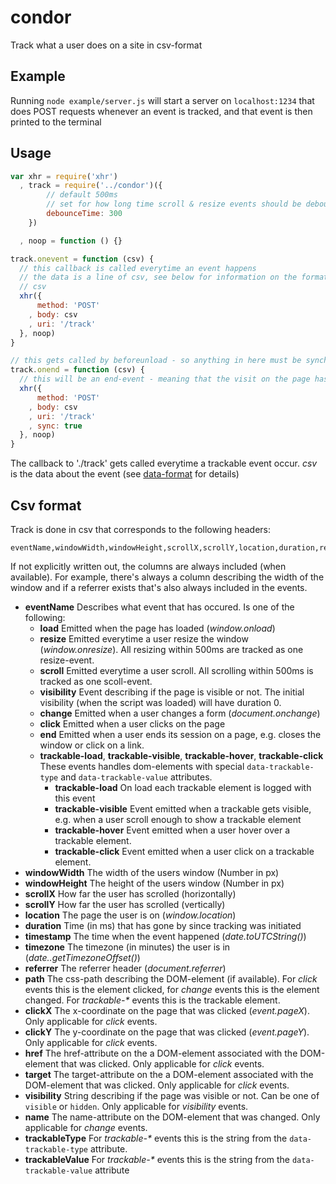 # condor

Track what a user does on a site in csv-format

## Example

Running `node example/server.js` will start a server on `localhost:1234` that does POST requests whenever an event is tracked, and that event is then printed to the terminal

## Usage

```js
var xhr = require('xhr')
  , track = require('../condor')({
        // default 500ms
        // set for how long time scroll & resize events should be debounced
        debounceTime: 300
    })

  , noop = function () {}

track.onevent = function (csv) {
  // this callback is called everytime an event happens
  // the data is a line of csv, see below for information on the format of the
  // csv
  xhr({
      method: 'POST'
    , body: csv
    , uri: '/track'
  }, noop)
}

// this gets called by beforeunload - so anything in here must be synchronous
track.onend = function (csv) {
  // this will be an end-event - meaning that the visit on the page has ended
  xhr({
      method: 'POST'
    , body: csv
    , uri: '/track'
    , sync: true
  }, noop)
}
```

The callback to './track' gets called everytime a trackable event occur. _csv_ is the data about the event (see [data-format](#data-format) for details)

## Csv format

Track is done in csv that corresponds to the following headers:

```
eventName,windowWidth,windowHeight,scrollX,scrollY,location,duration,referrer,path,clickX,clickY,href,target,visibility,name,trackableType,trackableValue
```

If not explicitly written out, the columns are always included (when available). For example, there's always a column describing the width of the window and if a referrer exists that's also always included in the events.

* __eventName__ Describes what event that has occured. Is one of the following:
  * __load__ Emitted when the page has loaded (_window.onload_)
  * __resize__ Emitted everytime a user resize the window (_window.onresize_). All resizing within 500ms are tracked as one resize-event.
  * __scroll__ Emitted everytime a user scroll. All scrolling within 500ms is tracked as one scoll-event.
  * __visibility__ Event describing if the page is visible or not. The initial visibility (when the script was loaded) will have duration 0.
  * __change__ Emitted when a user changes a form (_document.onchange_)
  * __click__ Emitted when a user clicks on the page
  * __end__ Emitted when a user ends its session on a page, e.g. closes the window or click on a link.
  * __trackable-load__, __trackable-visible__, __trackable-hover__, __trackable-click__ These events handles dom-elements with special `data-trackable-type` and `data-trackable-value` attributes.
    * __trackable-load__ On load each trackable element is logged with this event
    * __trackable-visible__ Event emitted when a trackable gets visible, e.g. when a user scroll enough to show a trackable element
    * __trackable-hover__ Event emitted when a user hover over a trackable element.
    * __trackable-click__ Event emitted when a user click on a trackable element.
* __windowWidth__ The width of the users window (Number in px)
* __windowHeight__ The height of the users window (Number in px)
* __scrollX__ How far the user has scrolled (horizontally)
* __scrollY__ How far the user has scrolled (vertically)
* __location__ The page the user is on (_window.location_)
* __duration__ Time (in ms) that has gone by since tracking was initiated
* __timestamp__ The time when the event happened (_date.toUTCString()_)
* __timezone__ The timezone (in minutes) the user is in (_date..getTimezoneOffset()_)
* __referrer__ The referrer header (_document.referrer_)
* __path__ The css-path describing the DOM-element (if available). For _click_ events this is the element clicked, for _change_ events this is the element changed. For _trackable-*_ events this is the trackable element.
* __clickX__ The x-coordinate on the page that was clicked (_event.pageX_). Only applicable for _click_ events.
* __clickY__ The y-coordinate on the page that was clicked (_event.pageY_). Only applicable for _click_ events.
* __href__ The href-attribute on the a DOM-element associated with the DOM-element that was clicked. Only applicable for _click_ events.
* __target__ The target-attribute on the a DOM-element associated with the DOM-element that was clicked. Only applicable for _click_ events.
* __visibility__ String describing if the page was visible or not. Can be one of `visible` or `hidden`. Only applicable for _visibility_ events.
* __name__ The name-attribute on the DOM-element that was changed. Only applicable for _change_ events.
* __trackableType__ For _trackable-*_ events this is the string from the `data-trackable-type` attribute.
* __trackableValue__ For _trackable-*_ events this is the string from the `data-trackable-value` attribute